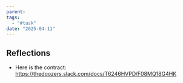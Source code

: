 ```yaml
---
parent: 
tags:
  - "#task"
date: "2025-04-11"
---
```

## Reflections
* Here is the contract: https://thedoozers.slack.com/docs/T6246HVPD/F08MQ18G4HK